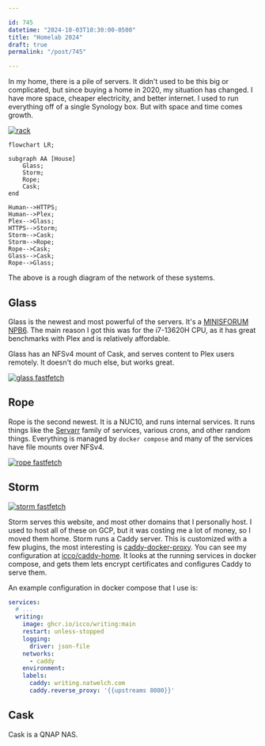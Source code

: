 ```yaml
---

id: 745
datetime: "2024-10-03T10:30:00-0500"
title: "Homelab 2024"
draft: true
permalink: "/post/745"

---
```


In my home, there is a pile of servers. It didn't used to be this big or complicated, but since buying a home in 2020, my situation has changed. I have more space, cheaper electricity, and better internet. I used to run everything off of a single Synology box. But with space and time comes growth.

[![rack](https://icco.imgix.net/photos/2024/0HN0R3JPV7MQS.jpg)](https://icco.imgix.net/photos/2024/0HN0R3JPV7MQS.jpg)

```mermaid
flowchart LR;

subgraph AA [House]
    Glass;
    Storm;
    Rope;
    Cask;
end

Human-->HTTPS;
Human-->Plex;
Plex-->Glass;
HTTPS-->Storm;
Storm-->Cask;
Storm-->Rope;
Rope-->Cask;
Glass-->Cask;
Rope-->Glass;
```
The above is a rough diagram of the network of these systems.

## Glass

Glass is the newest and most powerful of the servers. It's a [MINISFORUM NPB6](https://amzn.to/3zQffXk). The main reason I got this was for the i7-13620H CPU, as it has great benchmarks with Plex and is relatively affordable.

Glass has an NFSv4 mount of Cask, and serves content to Plex users remotely. It doesn't do much else, but works great.

[![glass fastfetch](https://icco.imgix.net/photos/2024/0HGACVZTN3J7P.png)](https://icco.imgix.net/photos/2024/0HGACVZTN3J7P.png)

## Rope

Rope is the second newest. It is a NUC10, and runs internal services. It runs things like the [Servarr](https://wiki.servarr.com/) family of services, various crons, and other random things. Everything is managed by `docker compose` and many of the services have file mounts over NFSv4. 

[![rope fastfetch](https://icco.imgix.net/photos/2024/0HGACWRZH3G8S.png)](https://icco.imgix.net/photos/2024/0HGACWRZH3G8S.png)

## Storm

[![storm fastfetch](https://icco.imgix.net/photos/2024/0HGACXHAX3KYW.png)](https://icco.imgix.net/photos/2024/0HGACXHAX3KYW.png)

Storm serves this website, and most other domains that I personally host. I used to host all of these on GCP, but it was costing me a lot of money, so I moved them home. Storm runs a Caddy server. This is customized with a few plugins, the most interesting is [caddy-docker-proxy](https://github.com/lucaslorentz/caddy-docker-proxy/). You can see my configuration at [icco/caddy-home](https://github.com/icco/caddy-home/tree/main). It looks at the running services in docker compose, and gets them lets encrypt certificates and configures Caddy to serve them.

An example configuration in docker compose that I use is:

```yaml
services:
  # ...
  writing:
    image: ghcr.io/icco/writing:main
    restart: unless-stopped
    logging:
      driver: json-file
    networks:
      - caddy
    environment:
    labels:
      caddy: writing.natwelch.com
      caddy.reverse_proxy: '{{upstreams 8080}}'
```

## Cask

Cask is a QNAP NAS.
